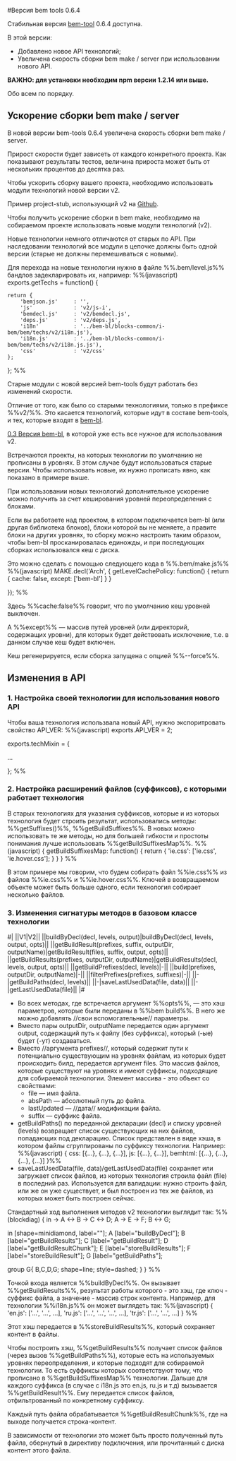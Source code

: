 #Версия bem tools 0.6.4

Стабильная версия [bem-tool](http://ru.bem.info/tools/bem/) 0.6.4 доступна. 

В этой версии:
  * Добавлено новое API технологий;
  * Увеличена скорость сборки bem make / server при использовании нового API.

**ВАЖНО: для установки необходим npm версии 1.2.14 или выше.**

Обо всем по порядку.

## Ускорение сборки bem make / server

В новой версии bem-tools 0.6.4 увеличена скорость сборки bem make / server. 

Прирост скорости будет зависеть от каждого конкретного проекта. Как показывают результаты тестов, величина прироста может быть от нескольких процентов до десятка раз. 

Чтобы ускорить сборку вашего проекта, необходимо использовать модули технологий новой версии v2. 

Пример project-stub, использующий v2 на [Github](https://github.com/bem/project-stub/tree/v2).

Чтобы получить ускорение сборки в bem make, необходимо на собираемом проекте использовать новые модули технологий (v2). 

Новые технологии немного отличаются от старых по API. При наследовании технологий все модули в цепочке должны быть одной версии (старые не должны перемешиваться с новыми).

Для перехода на новые технологии нужно в файле %%.bem/level.js%% бандлов задекларировать их, например:
%%(javascript)
exports.getTechs = function() {

    return {
        'bemjson.js'     : '',
        'js'             : 'v2/js-i',
        'bemdecl.js'     : 'v2/bemdecl.js',
        'deps.js'        : 'v2/deps.js',
        'i18n'           : '../bem-bl/blocks-common/i-bem/bem/techs/v2/i18n.js'),
        'i18n.js'        : '../bem-bl/blocks-common/i-bem/bem/techs/v2/i18n.js.js'),
        'css'            : 'v2/css'
    };
};
%%

Старые модули с новой версией bem-tools будут работать без изменений скорости.

Отличие от того, как было со старыми технологиями, только в префиксе %%v2/%%. Это касается технологий, которые идут в составе bem-tools, и тех, которые входят в [bem-bl](http://bem.github.io/bem-bl/index.ru.html).

[0.3 Версия bem-bl](https://github.com/bem/bem-bl/tree/0.3), в которой уже есть все нужное для использования v2.

Встречаются проекты, на которых технологии по умолчанию не прописаны в уровнях. В этом случае будут использоваться старые версии. Чтобы использовать новые, их нужно прописать явно, как показано в примере выше.

При использовании новых технологий дополнительное ускорение можно получить за счет кеширования уровней переопределения с блоками. 

Если вы работаете над проектом, в котором подключается bem-bl (или другая библиотека блоков), блоки которой вы не меняете, а правите блоки на других уровнях, то сборку можно настроить таким образом, чтобы bem-bl просканировалась единожды, и при последующих сборках использовался кеш с диска. 

Это можно сделать с помощью следующего кода в %%.bem/make.js%%
%%(javascript)
MAKE.decl('Arch', {
    getLevelCachePolicy: function() {
        return {
                cache: false,
                except: ['bem-bl']
        }
    }

});
%%

Здесь %%cache:false%% говорит, что по умолчанию кеш уровней выключен. 

А %%except%% — массив путей уровней (или директорий, содержащих уровни), для которых будет действовать исключение, т.е. в данном случае кеш будет включен. 

Кеш регенерируется, если сборка запущена с опцией %%--force%%.

## Изменения в API

### **1.** Настройка своей технологии для использования нового API
Чтобы ваша технология использвала новый API, нужно экспоритровать свойство API_VER:
%%(javascript)
exports.API_VER = 2;

exports.techMixin = {

...

};
%%

### **2.** Настройка расширений файлов (суффиксов), с которыми работает технология

В старых технологиях для указания суффиксов, которые и из которых технология будет строить результат, использовались методы: %%getSuffixes()%%, %%getBuildSuffixes%%. В новых можно использовать те же методы, но для большей гибкости и простоты понимания лучше использовать %%getBuildSuffixesMap%%.
%%(javascript)
{
    getBuildSuffixesMap: function() {
        return {
            'ie.css': ['ie.css', 'ie.hover.css'];
        }
    }
}
%%

В этом примере мы говорим, что будем собирать файл %%ie.css%% из файлов %%ie.css%% и %%ie.hover.css%%. Ключей в возвращаемом объекте может быть больше одного, если технология собирает несколько файлов.

### **3.** Изменения сигнатуры методов в базовом классе технологии

#|
||V1|V2||
||buildByDecl(decl, levels, output)|buildByDecl(decl, levels, output, opts)||
||getBuildResult(prefixes, suffix, outputDir, outputName)|getBuildResult(files, suffix, output, opts)||
||getBuildResults(prefixes, outputDir, outputName)|getBuildResults(decl, levels, output, opts)||
||getBuildPrefixes(decl, levels)|-||
||build(prefixes, outputDir, outputName)|-||
||filterPrefixes(prefixes, suffixes)|-||
||-|getBuildPaths(decl, levels)||
||-|saveLastUsedData(file, data)||
||-|getLastUsedData(file)||
|#

  * Во всех методах, где встречается аргумент %%opts%%, — это хэш параметров, которые были переданы в %%bem build%%. В него же можно добавлять //свои вспомогательные// параметры.
  * Вместо пары outputDir, outputName передается один аргумент output, содержащий путь к файлу (без суффикса), который (-ые) будет (-ут) создаваться.
  * Вместо //аргумента prefixes//, который содержит пути к потенциально существующим на уровнях файлам, из которых будет происходить билд, передается аргумент files. Это массив файлов, которые существуют на уровнях и имеют суффиксы, подходящие для собираемой технологии. Элемент массива - это объект со свойствами:
    * file — имя файла.
    * absPath — абсолютный путь до файла.
    * lastUpdated — //дата// модификации файла.
    * suffix — суффикс файла.
  * getBuildPaths() по переданной декларации (decl) и списку уровней (levels) возвращает список существующих на них файлов, попадающих под декларацию. Список представлен в виде хэша, в котором файлы сгруппированы по суффиксу технологии. Например: %%(javascript)
{
    css: [{...}, {...}, {...}],
    js: [{...}, {...}],
    bemhtml: [{...}, {...}, {...}, {...}]
}%%
  * saveLastUsedData(file, data)/getLastUsedData(file) сохраняет или загружает список файлов, из которых технология строила файл (file) в последний раз. Используется для валидации: нужно строить файл, или же он уже существует, и был построен из тех же файлов, из которых может быть построен сейчас.

Стандартный ход выполнения методов v2 технологии выглядит так:
%%(blockdiag)
{
  in -> A <-> B -> C <-> D;
  A -> E -> F;
  B <-> G;
  
  in [shape=minidiamond, label=""];
  A [label="buildByDecl"];
  B [label="getBuildResults"];
  C [label="getBuildResult"];
  D [label="getBuildResultChunk"];
  E [label="storeBuildResults"];
  F [label="storeBuildResult"];
  G [label="getBuildPaths"];
  
  group G{
     B,C,D,G;
     shape=line;
     style=dashed;
  }
}
%%

Точкой входа является %%buildByDecl%%. Он вызывает %%getBuildResults%%, результат работы которого - это хэш, где ключ - суффикс файла, а значение - массив строк контента. Например, для технологии %%i18n.js%% он может выглядеть так:
%%(javascript)
{
 'en.js': ['...', '...', ...],
 'ru.js': ['...', '...', '...', ...],
 'tr.js': ['...', '...', ...]
}
%%

Этот хэш передается в %%storeBuildResults%%, который сохраняет контент в файлы.

Чтобы построить хэш, %%getBuildResults%% получает список файлов (через вызов %%getBuildPaths%%), которые есть на используемых уровнях переопределения, и которые подходят для собираемой технологии. То есть суффиксы которых соответствуют тому, что прописано в %%getBuildSuffixesMap%% технологии. Дальше для каждого суффикса (в случае с i18n.js это en.js, ru.js и т.д) вызывается %%getBuildResult%%. Ему передается список файлов, отфильтрованный по конкретному суффиксу. 

Каждый путь файла обрабатывается %%getBuildResultChunk%%, где на выходе получается строка-контент. 

В зависимости от технологии это может быть просто полученный путь файла, обернутый в директиву подключения, или прочитанный с диска контент этого файла.
